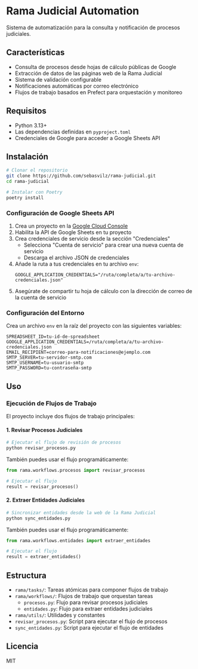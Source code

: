# Rama Judicial Automation

Sistema de automatización para la consulta y notificación de procesos judiciales.

## Características

- Consulta de procesos desde hojas de cálculo públicas de Google
- Extracción de datos de las páginas web de la Rama Judicial
- Sistema de validación configurable
- Notificaciones automáticas por correo electrónico
- Flujos de trabajo basados en Prefect para orquestación y monitoreo

## Requisitos

- Python 3.13+
- Las dependencias definidas en `pyproject.toml`
- Credenciales de Google para acceder a Google Sheets API

## Instalación

```bash
# Clonar el repositorio
git clone https://github.com/sebasvilz/rama-judicial.git
cd rama-judicial

# Instalar con Poetry
poetry install
```

### Configuración de Google Sheets API

1. Crea un proyecto en la [Google Cloud Console](https://console.cloud.google.com/)
2. Habilita la API de Google Sheets en tu proyecto
3. Crea credenciales de servicio desde la sección "Credenciales"
   - Selecciona "Cuenta de servicio" para crear una nueva cuenta de servicio
   - Descarga el archivo JSON de credenciales
4. Añade la ruta a tus credenciales en tu archivo `env`:
   ```
   GOOGLE_APPLICATION_CREDENTIALS="/ruta/completa/a/tu-archivo-credenciales.json"
   ```
5. Asegúrate de compartir tu hoja de cálculo con la dirección de correo de la cuenta de servicio

### Configuración del Entorno

Crea un archivo `env` en la raíz del proyecto con las siguientes variables:

```
SPREADSHEET_ID=tu-id-de-spreadsheet
GOOGLE_APPLICATION_CREDENTIALS=/ruta/completa/a/tu-archivo-credenciales.json
EMAIL_RECIPIENT=correo-para-notificaciones@ejemplo.com
SMTP_SERVER=tu-servidor-smtp.com
SMTP_USERNAME=tu-usuario-smtp
SMTP_PASSWORD=tu-contraseña-smtp
```

## Uso

### Ejecución de Flujos de Trabajo

El proyecto incluye dos flujos de trabajo principales:

#### 1. Revisar Procesos Judiciales

```bash
# Ejecutar el flujo de revisión de procesos
python revisar_procesos.py
```

También puedes usar el flujo programáticamente:

```python
from rama.workflows.procesos import revisar_procesos

# Ejecutar el flujo
result = revisar_procesos()
```

#### 2. Extraer Entidades Judiciales

```bash
# Sincronizar entidades desde la web de la Rama Judicial
python sync_entidades.py
```

También puedes usar el flujo programáticamente:

```python
from rama.workflows.entidades import extraer_entidades

# Ejecutar el flujo
result = extraer_entidades()
```

## Estructura

- `rama/tasks/`: Tareas atómicas para componer flujos de trabajo
- `rama/workflows/`: Flujos de trabajo que orquestan tareas
  - `procesos.py`: Flujo para revisar procesos judiciales
  - `entidades.py`: Flujo para extraer entidades judiciales
- `rama/utils/`: Utilidades y constantes
- `revisar_procesos.py`: Script para ejecutar el flujo de procesos
- `sync_entidades.py`: Script para ejecutar el flujo de entidades

## Licencia

MIT